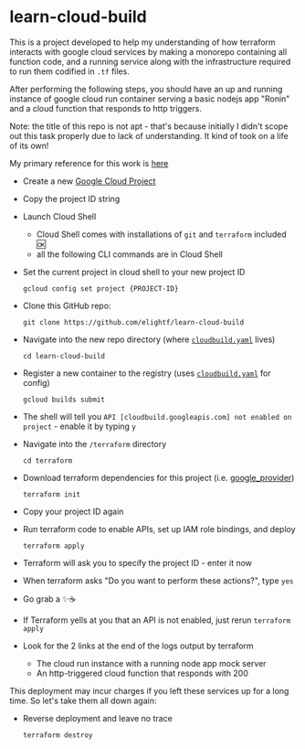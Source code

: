 # learn-cloud-build

This is a project developed to help my understanding of how terraform interacts with google cloud services by making a monorepo containing all function code, and a running service along with the infrastructure required to run them codified in `.tf` files.

After performing the following steps, you should have an up and running instance of google cloud run container serving a basic nodejs app "Ronin" and a cloud function that responds to http triggers.

Note: the title of this repo is not apt - that's because initially I didn't scope out this task properly due to lack of understanding. It kind of took on a life of its own!

My primary reference for this work is [here](https://github.com/GoogleCloudPlatform/serverless-expeditions/tree/main/terraform-serverless)

* Create a new [Google Cloud Project](https://console.cloud.google.com/projectcreate)


* Copy the project ID string


* Launch Cloud Shell
  * Cloud Shell comes with installations of `git` and `terraform` included :ok:
  * all the following CLI commands are in Cloud Shell
  

* Set the current project in cloud shell to your new project ID
    ```
    gcloud config set project {PROJECT-ID}
    ```
  
* Clone this GitHub repo:
    ```
    git clone https://github.com/elightf/learn-cloud-build
    ```
  
* Navigate into the new repo directory (where [`cloudbuild.yaml`](https://github.com/elightf/learn-cloud-build/blob/main/cloudbuild.yaml) lives)

    ```
    cd learn-cloud-build
    ```
  
* Register a new container to the registry (uses [`cloudbuild.yaml`](https://github.com/elightf/learn-cloud-build/blob/main/cloudbuild.yaml) for config)
    ```
    gcloud builds submit
    ```

* The shell will tell you `API [cloudbuild.googleapis.com] not enabled on project` - enable it by typing `y`


* Navigate into the `/terraform` directory
    ```
    cd terraform
    ```
  

* Download terraform dependencies for this project (i.e. [google_provider](https://registry.terraform.io/providers/hashicorp/google/latest/docs))
    ```
    terraform init
    ```

* Copy your project ID again


* Run terraform code to enable APIs, set up IAM role bindings, and deploy
    ```
    terraform apply
    ```


* Terraform will ask you to specify the project ID - enter it now


* When terraform asks "Do you want to perform these actions?", type `yes`


* Go grab a :sparkles::coffee:


* If Terraform yells at you that an API is not enabled, just rerun `terraform apply`


* Look for the 2 links at the end of the logs output by terraform 
  * The cloud run instance with a running node app mock server 
  * An http-triggered cloud function that responds with 200



This deployment may incur charges if you left these services up for a long time. So let's take them all down again:

* Reverse deployment and leave no trace

    ```
    terraform destroy
    ```

